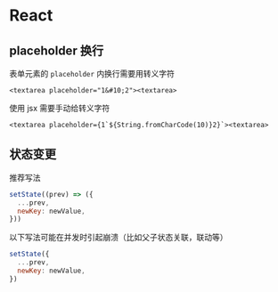 # React

## placeholder 换行

表单元素的 `placeholder` 内换行需要用转义字符

```tsx
<textarea placeholder="1&#10;2"><textarea>
```

使用 jsx 需要手动给转义字符

```tsx
<textarea placeholder={1`${String.fromCharCode(10)}2}`><textarea>
```

## 状态变更

推荐写法

```js
setState((prev) => ({
  ...prev,
  newKey: newValue,
}))
```

以下写法可能在并发时引起崩溃（比如父子状态关联，联动等）

```js
setState({
  ...prev,
  newKey: newValue,
})
```
